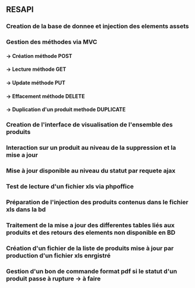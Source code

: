 ## RESAPI
### Creation de la base de donnee et injection des elements assets
### Gestion des méthodes via MVC
#### -> Création méthode POST
#### -> Lecture méthode GET
#### -> Update méthode PUT
#### -> Effacement méthode DELETE
#### -> Duplication d'un produit methode DUPLICATE
### Creation de l'interface de visualisation de l'ensemble des produits
### Interaction sur un produit au niveau de la suppression et la mise a jour
### Mise à jour disponible au niveau du statut par  requete ajax
### Test de lecture d'un fichier xls via phpoffice
### Préparation de l'injection des produits contenus dans le fichier xls dans la bd
### Traitement de la mise a jour des differentes tables liés aux produits et des retours des elements non disponible en BD
### Création d'un fichier de la liste de produits mise à jour par production d'un fichier xls enrgistré
### Gestion d'un bon de commande format pdf si le statut d'un produit passe à rupture  -> à faire

